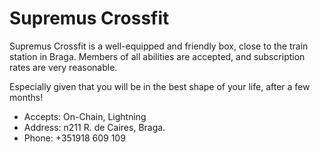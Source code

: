 #  Supremus Crossfit

Supremus Crossfit is a well-equipped and friendly box, close to the train station in Braga. Members of all abilities are accepted, and subscription rates are very reasonable.

Especially given that you will be in the best shape of your life, after a few months!

* Accepts: On-Chain, Lightning
* Address: n211 R. de Caires, Braga.  
* Phone: +351918 609 109
